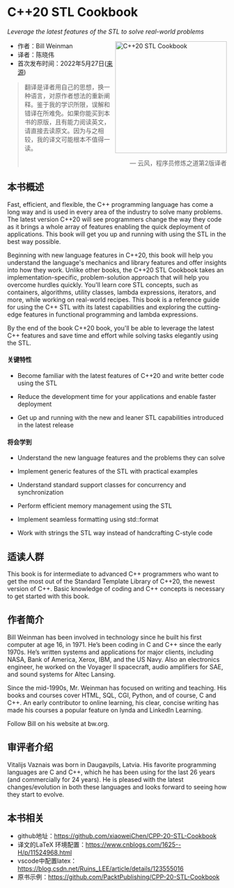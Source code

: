 # C++20 STL Cookbook

*Leverage the latest features of the STL to solve real-world problems*

<a href="https://www.packtpub.com/product/c-20-stl-cookbook/9781803248714?utm_source=github&utm_medium=repository&utm_campaign=9781803248714"><img src="https://static.packt-cdn.com/products/9781803248714/cover/smaller" alt="C++20 STL Cookbook" height="256px" align="right"></a>

* 作者：Bill Weinman 
* 译者：陈晓伟
* 首次发布时间：2022年5月27日([来源](https://www.amazon.com/20-STL-Cookbook-Leverage-real-world/dp/1803248718/ref=sr_1_3?keywords=Modern+CMake+for+C%2B%2B&qid=1661265799&s=books&sr=1-3))

> 翻译是译者用自己的思想，换一种语言，对原作者想法的重新阐释。鉴于我的学识所限，误解和错译在所难免。如果你能买到本书的原版，且有能力阅读英文，请直接去读原文。因为与之相较，我的译文可能根本不值得一读。
>
> <p align="right"> — 云风，程序员修炼之道第2版译者</p>

## 本书概述

Fast, efficient, and flexible, the C++ programming language has come a long way and is used in every area of the industry to solve many problems. The latest version C++20 will see programmers change the way they code as it brings a whole array of features enabling the quick deployment of applications. This book will get you up and running with using the STL in the best way possible.

Beginning with new language features in C++20, this book will help you understand the language's mechanics and library features and offer insights into how they work. Unlike other books, the C++20 STL Cookbook takes an implementation-specific, problem-solution approach that will help you overcome hurdles quickly. You'll learn core STL concepts, such as containers, algorithms, utility classes, lambda expressions, iterators, and more, while working on real-world recipes. This book is a reference guide for using the C++ STL with its latest capabilities and exploring the cutting-edge features in functional programming and lambda expressions.

By the end of the book C++20 book, you'll be able to leverage the latest C++ features and save time and effort while solving tasks elegantly using the STL.

#### 关键特性

- Become familiar with the latest features of C++20 and write better code using the STL

- Reduce the development time for your applications and enable faster deployment
- Get up and running with the new and leaner STL capabilities introduced in the latest release

#### 将会学到

- Understand the new language features and the problems they can solve

- Implement generic features of the STL with practical examples

- Understand standard support classes for concurrency and synchronization

- Perform efficient memory management using the STL

- Implement seamless formatting using std::format

- Work with strings the STL way instead of handcrafting C-style code

  

## 适读人群

This book is for intermediate to advanced C++ programmers who want to get the most out of the Standard Template Library of C++20, the newest version of C++. Basic knowledge of coding and C++ concepts is necessary to get started with this book.

## 作者简介

Bill Weinman has been involved in technology since he built his first computer at age 16, in 1971. He’s been coding in C and C++ since the early 1970s. He’s written systems and applications for major clients, including NASA, Bank of America, Xerox, IBM, and the US Navy. Also an electronics engineer, he worked on the Voyager II spacecraft, audio amplifiers for SAE, and sound systems for Altec Lansing.

Since the mid-1990s, Mr. Weinman has focused on writing and teaching. His books and courses cover HTML, SQL, CGI, Python, and of course, C and C++. An early contributor to online learning, his clear, concise writing has made his courses a popular feature on lynda and LinkedIn Learning.

Follow Bill on his website at bw.org.  



## 审评者介绍

Vitalijs Vaznais was born in Daugavpils, Latvia. His favorite programming languages are C and C++, which he has been using for the last 26 years (and commercially for 24 years). He is pleased with the latest changes/evolution in both these languages and looks forward to seeing how they start to evolve.  



## 本书相关

* github地址：https://github.com/xiaoweiChen/CPP-20-STL-Cookbook
* 译文的LaTeX 环境配置：https://www.cnblogs.com/1625--H/p/11524968.html 
* vscode中配置latex：https://blog.csdn.net/Ruins_LEE/article/details/123555016
* 原书示例：https://github.com/PacktPublishing/CPP-20-STL-Cookbook

